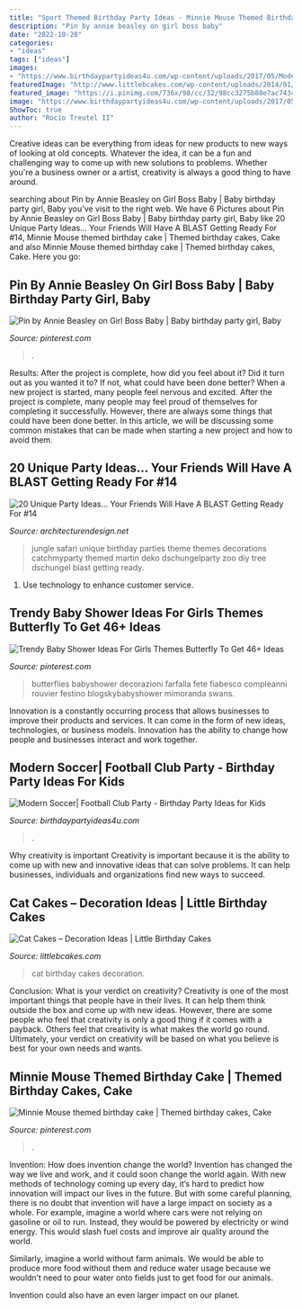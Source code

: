 ```yaml
---
title: "Sport Themed Birthday Party Ideas - Minnie Mouse Themed Birthday Cake"
description: "Pin by annie beasley on girl boss baby"
date: "2022-10-20"
categories:
- "ideas"
tags: ["ideas"]
images:
- "https://www.birthdaypartyideas4u.com/wp-content/uploads/2017/05/Modern-Soccer-Club-Party-Ceiling-Balloons-600x900.jpg"
featuredImage: "http://www.littlebcakes.com/wp-content/uploads/2014/01/Cat-Birthday-Cakes-Pictures-768x1024.jpg"
featured_image: "https://i.pinimg.com/736x/98/cc/32/98cc3275b88e7ac7434952924e38fa8e.jpg"
image: "https://www.birthdaypartyideas4u.com/wp-content/uploads/2017/05/Modern-Soccer-Club-Party-Ceiling-Balloons-600x900.jpg"
ShowToc: true
author: "Rocio Treutel II"
---
```



Creative ideas can be everything from ideas for new products to new ways of looking at old concepts. Whatever the idea, it can be a fun and challenging way to come up with new solutions to problems. Whether you're a business owner or a artist, creativity is always a good thing to have around.

	

		
searching about Pin by Annie Beasley on Girl Boss Baby | Baby birthday party girl, Baby you've visit to the right web. We have 6 Pictures about Pin by Annie Beasley on Girl Boss Baby | Baby birthday party girl, Baby like 20 Unique Party Ideas… Your Friends Will Have A BLAST Getting Ready For #14, Minnie Mouse themed birthday cake | Themed birthday cakes, Cake and also Minnie Mouse themed birthday cake | Themed birthday cakes, Cake. Here you go:
		
    
## Pin By Annie Beasley On Girl Boss Baby | Baby Birthday Party Girl, Baby

<img loading=lazy src="https://i.pinimg.com/736x/98/cc/32/98cc3275b88e7ac7434952924e38fa8e.jpg" onerror="this.onerror=null;this.src='https://tse1.mm.bing.net/th?id=OIP.JTgixhaVoZ83GIf68u3OwAHaJ3&amp;pid=15.1';" alt="Pin by Annie Beasley on Girl Boss Baby | Baby birthday party girl, Baby">

_Source: pinterest.com_

>. 

	

Results: After the project is complete, how did you feel about it? Did it turn out as you wanted it to? If not, what could have been done better?
When a new project is started, many people feel nervous and excited. After the project is complete, many people may feel proud of themselves for completing it successfully. However, there are always some things that could have been done better. In this article, we will be discussing some common mistakes that can be made when starting a new project and how to avoid them.

    
## 20 Unique Party Ideas… Your Friends Will Have A BLAST Getting Ready For #14

<img loading=lazy src="http://cdn.architecturendesign.net/wp-content/uploads/2016/05/AD-Unique-Party-Themes-04.jpg" onerror="this.onerror=null;this.src='https://tse1.mm.bing.net/th?id=OIP.mjJizlYaB36qZCkNaMApDwHaQ1&amp;pid=15.1';" alt="20 Unique Party Ideas… Your Friends Will Have A BLAST Getting Ready For #14">

_Source: architecturendesign.net_

>jungle safari unique birthday parties theme themes decorations catchmyparty themed martin deko dschungelparty zoo diy tree dschungel blast getting ready. 

	

1. Use technology to enhance customer service.

    
## Trendy Baby Shower Ideas For Girls Themes Butterfly To Get 46+ Ideas

<img loading=lazy src="https://i.pinimg.com/736x/13/04/56/130456a80c960deb27c0e2ff295b393e.jpg" onerror="this.onerror=null;this.src='https://tse1.mm.bing.net/th?id=OIP.HMdXkfDtDnWCwHfrn5IuBAAAAA&amp;pid=15.1';" alt="Trendy Baby Shower Ideas For Girls Themes Butterfly To Get 46+ Ideas">

_Source: pinterest.com_

>butterflies babyshower decorazioni farfalla fete fiabesco compleanni rouvier festino blogskybabyshower mimoranda swans. 

	

Innovation is a constantly occurring process that allows businesses to improve their products and services. It can come in the form of new ideas, technologies, or business models. Innovation has the ability to change how people and businesses interact and work together.

    
## Modern Soccer| Football Club Party - Birthday Party Ideas For Kids

<img loading=lazy src="https://www.birthdaypartyideas4u.com/wp-content/uploads/2017/05/Modern-Soccer-Club-Party-Ceiling-Balloons-600x900.jpg" onerror="this.onerror=null;this.src='https://tse4.mm.bing.net/th?id=OIP.-NBl1sIgxmSQo9UP9g4bfwHaLH&amp;pid=15.1';" alt="Modern Soccer| Football Club Party - Birthday Party Ideas for Kids">

_Source: birthdaypartyideas4u.com_

>. 

	

Why creativity is important
Creativity is important because it is the ability to come up with new and innovative ideas that can solve problems. It can help businesses, individuals and organizations find new ways to succeed.

    
## Cat Cakes – Decoration Ideas | Little Birthday Cakes

<img loading=lazy src="http://www.littlebcakes.com/wp-content/uploads/2014/01/Cat-Birthday-Cakes-Pictures-768x1024.jpg" onerror="this.onerror=null;this.src='https://tse4.mm.bing.net/th?id=OIP.DtKoUJYBVFrINkH6MsDqZAHaJ4&amp;pid=15.1';" alt="Cat Cakes – Decoration Ideas | Little Birthday Cakes">

_Source: littlebcakes.com_

>cat birthday cakes decoration. 

	

Conclusion: What is your verdict on creativity?
Creativity is one of the most important things that people have in their lives. It can help them think outside the box and come up with new ideas. However, there are some people who feel that creativity is only a good thing if it comes with a payback. Others feel that creativity is what makes the world go round. Ultimately, your verdict on creativity will be based on what you believe is best for your own needs and wants.

    
## Minnie Mouse Themed Birthday Cake | Themed Birthday Cakes, Cake

<img loading=lazy src="https://i.pinimg.com/736x/29/36/b0/2936b048a8a1d6fbfb0fba577696dbad--minnie-mouse-birthday-cakes.jpg" onerror="this.onerror=null;this.src='https://tse4.mm.bing.net/th?id=OIP._Zzmo9s7WN8qSFq5XX-DEwHaHx&amp;pid=15.1';" alt="Minnie Mouse themed birthday cake | Themed birthday cakes, Cake">

_Source: pinterest.com_

>. 

	

Invention: How does invention change the world?
Invention has changed the way we live and work, and it could soon change the world again. With new methods of technology coming up every day, it’s hard to predict how innovation will impact our lives in the future. But with some careful planning, there is no doubt that invention will have a large impact on society as a whole. 
For example, imagine a world where cars were not relying on gasoline or oil to run. Instead, they would be powered by electricity or wind energy. This would slash fuel costs and improve air quality around the world. 

Similarly, imagine a world without farm animals. We would be able to produce more food without them and reduce water usage because we wouldn’t need to pour water onto fields just to get food for our animals. 

 Invention could also have an even larger impact on our planet.

